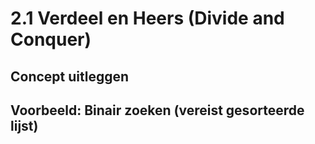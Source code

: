 # 2.1 Verdeel en Heers (Divide and Conquer)
##   Concept uitleggen
##   Voorbeeld: Binair zoeken (vereist gesorteerde lijst)
	
	

